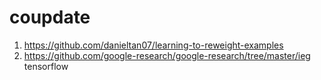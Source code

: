 # coupdate
1. https://github.com/danieltan07/learning-to-reweight-examples
2. https://github.com/google-research/google-research/tree/master/ieg tensorflow 

